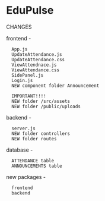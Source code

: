 # EduPulse

CHANGES

  frontend - 

      App.js
      UpdateAttendance.js
      UpdateAttendance.css
      ViewAttendnace.js
      ViewAttendance.css
      SidePanel.js
      Login.js
      NEW component folder Announcement

      IMPORTANT!!!!
      NEW folder /src/assets
      NEW folder /public/uploads
      
      
  backend -
      
      server.js
      NEW folder controllers
      NEW folder routes
      
  database -
  
      ATTENDANCE table
      ANNOUNCEMENTS table

  new packages - 

      frontend 
      backend
